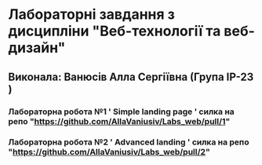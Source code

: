 # Лабораторні завдання з дисципліни "Веб-технології та веб-дизайн"
## Виконала: Ванюсів Алла Сергіївна (Група ІР-23 )
### Лабораторна робота №1 ' Simple landing page ' силка на репо "https://github.com/AllaVaniusiv/Labs_web/pull/1"
### Лабораторна робота №2 ' Advanced landing ' силка на репо "https://github.com/AllaVaniusiv/Labs_web/pull/2"